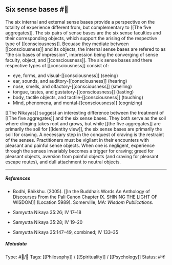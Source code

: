 ## Six sense bases  #🧠 

The six internal and external sense bases provide a perspective on the totality of experience different from, but complementary to [[The five aggregates]]. The six pairs of sense bases are the six sense faculties and their corresponding objects, which support the arising of the respective type of [[consciousness]]. Becuase they mediate between [[consciousness]] and its objects, the internal sense bases are refered to as “the six bases of impression", impression being the converging of sense faculty, object, and [[consciousness]]. The six sense bases and there respective types of [[consciousness]] consist of:

- eye, forms, and visual-[[consciousness]] (seeing)
- ear, sounds, and auditory-[[consciousness]] (hearing)
- nose, smells, and olfactory-[[consciousness]] (smelling)
- tongue, tastes, and gustatory-[[consciousness]] (tasting)
- body, tactile objects, and tactile-[[consciousness]] (touching)
- Mind, phenomena, and mental-[[consciousness]] (cognizing)

[[The Nikayas]] suggest an interesting difference between the treatment of [[The five aggregates]] and the six sense bases. They both serve as the soil where clinging takes root and grows, but while [[the five aggregates]] are primarily the soil for [[Identity view]], the six sense bases are primarily the soil for craving. A necessary step in the conquest of craving is the restraint of the senses. Practitioners must be vigilant  in their encounters with pleasant and painful sense objects. When one is negligent, experience through the senses invariably becomes a trigger for craving; greed for pleasant objects, aversion from painful objects (and craving for pleasant escape routes), and dull attachment to neutral objects.

___

##### References

- Bodhi, Bhikkhu. (2005). [[In the Buddha’s Words An Anthology of Discourses From the Pali Canon Chapter IX. SHINING THE LIGHT OF WISDOM]] (Location 5989). Somerville, MA: _Wisdom Publications_.

- Samyutta Nikaya 35:26; IV 17–18

- Samyutta Nikaya 35:28; IV 19–20

- Samyutta Nikaya 35:147–49, combined; IV 133–35

##### Metadata
Type: #🔵/🔵 
Tags: [[Philosophy]] / [[Spirituality]] / [[Psychology]] 
Status: #☀️ 
